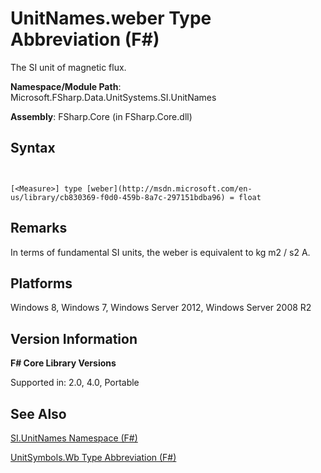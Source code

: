 # UnitNames.weber Type Abbreviation (F#)

The SI unit of magnetic flux.

**Namespace/Module Path**: Microsoft.FSharp.Data.UnitSystems.SI.UnitNames

**Assembly**: FSharp.Core (in FSharp.Core.dll)


## Syntax


```


[<Measure>] type [weber](http://msdn.microsoft.com/en-us/library/cb830369-f0d0-459b-8a7c-297151bdba96) = float

```



## Remarks
In terms of fundamental SI units, the weber is equivalent to kg m2 / s2 A.


## Platforms
Windows 8, Windows 7, Windows Server 2012, Windows Server 2008 R2


## Version Information
**F# Core Library Versions**

Supported in: 2.0, 4.0, Portable




## See Also
[SI.UnitNames Namespace &#40;F&#35;&#41;](SI.UnitNames+Namespace+%28FSharp%29.md)

[UnitSymbols.Wb Type Abbreviation &#40;F&#35;&#41;](UnitSymbols.Wb+Type+Abbreviation+%28FSharp%29.md)


